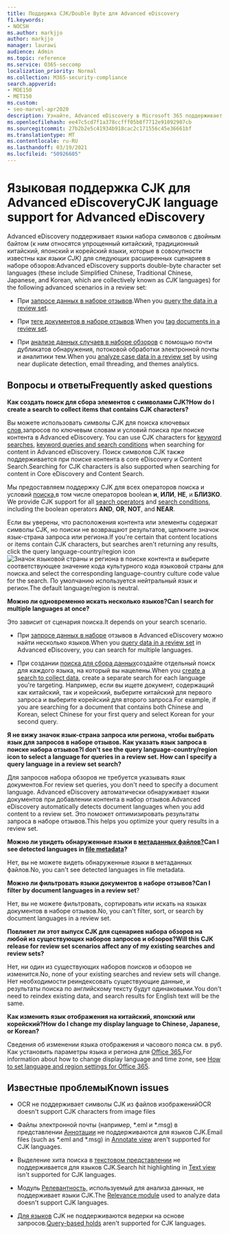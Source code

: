 ```yaml
---
title: Поддержка CJK/Double Byte для Advanced eDiscovery
f1.keywords:
- NOCSH
ms.author: markjjo
author: markjjo
manager: laurawi
audience: Admin
ms.topic: reference
ms.service: O365-seccomp
localization_priority: Normal
ms.collection: M365-security-compliance
search.appverid:
- MOE150
- MET150
ms.custom:
- seo-marvel-apr2020
description: Узнайте, Advanced eDiscovery в Microsoft 365 поддерживает китайский, японский и корейский (CJK) языки, в которых используется набор символов с двойным байтом.
ms.openlocfilehash: ee47c5cd7f1a378ccfff05b8f7712e91092907cb
ms.sourcegitcommit: 27b2b2e5c41934b918cac2c171556c45e36661bf
ms.translationtype: MT
ms.contentlocale: ru-RU
ms.lasthandoff: 03/19/2021
ms.locfileid: "50926605"
---
```

# <a name="cjk-language-support-for-advanced-ediscovery"></a><span data-ttu-id="835fb-103">Языковая поддержка CJK для Advanced eDiscovery</span><span class="sxs-lookup"><span data-stu-id="835fb-103">CJK language support for Advanced eDiscovery</span></span>

<span data-ttu-id="835fb-104">Advanced eDiscovery поддерживает языки набора символов с двойным байтом (к ним относятся упрощенный китайский, традиционный китайский, японский и корейский языки, которые в совокупности известны как *языки CJK)* для следующих расширенных сценариев в наборе обзоров:</span><span class="sxs-lookup"><span data-stu-id="835fb-104">Advanced eDiscovery supports double-byte character set languages (these include Simplified Chinese, Traditional Chinese, Japanese, and Korean, which are collectively known as *CJK* languages) for the following advanced scenarios in a review set:</span></span>

- <span data-ttu-id="835fb-105">При [запросе данных в наборе отзывов](review-set-search.md).</span><span class="sxs-lookup"><span data-stu-id="835fb-105">When you [query the data in a review set](review-set-search.md).</span></span>

- <span data-ttu-id="835fb-106">При [теге документов в наборе отзывов](tagging-documents.md).</span><span class="sxs-lookup"><span data-stu-id="835fb-106">When you [tag documents in a review set](tagging-documents.md).</span></span>

- <span data-ttu-id="835fb-107">При [анализе данных случаев в наборе обзоров](analyzing-data-in-review-set.md) с помощью почти дубликатов обнаружения, потоковой обработки электронной почты и аналитики тем.</span><span class="sxs-lookup"><span data-stu-id="835fb-107">When you [analyze case data in a review set](analyzing-data-in-review-set.md) by using near duplicate detection, email threading, and themes analytics.</span></span>

## <a name="frequently-asked-questions"></a><span data-ttu-id="835fb-108">Вопросы и ответы</span><span class="sxs-lookup"><span data-stu-id="835fb-108">Frequently asked questions</span></span>

<span data-ttu-id="835fb-109">**Как создать поиск для сбора элементов с символами CJK?**</span><span class="sxs-lookup"><span data-stu-id="835fb-109">**How do I create a search to collect items that contains CJK characters?**</span></span>

<span data-ttu-id="835fb-110">Вы можете использовать символы CJK для поиска ключевых [слов,](building-search-queries.md#keyword-searches)запросов по ключевым словам и условий поиска при поиске контента в Advanced eDiscovery. [](keyword-queries-and-search-conditions.md)</span><span class="sxs-lookup"><span data-stu-id="835fb-110">You can use CJK characters for [keyword searches](building-search-queries.md#keyword-searches), [keyword queries and search conditions](keyword-queries-and-search-conditions.md) when searching for content in Advanced eDiscovery.</span></span> <span data-ttu-id="835fb-111">Поиск символов CJK также поддерживается при поиске контента в core eDiscovery и Content Search.</span><span class="sxs-lookup"><span data-stu-id="835fb-111">Searching for CJK characters is also supported when searching for content in Core eDiscovery and Content Search.</span></span>

<span data-ttu-id="835fb-112">Мы предоставляем поддержку CJK для всех операторов поиска и условий [поиска,](keyword-queries-and-search-conditions.md#search-conditions)в том числе операторов boolean **и**, **ИЛИ**, **НЕ**, и **БЛИЗКО**. [](keyword-queries-and-search-conditions.md#search-operators)</span><span class="sxs-lookup"><span data-stu-id="835fb-112">We provide CJK support for all [search operators](keyword-queries-and-search-conditions.md#search-operators) and [search conditions](keyword-queries-and-search-conditions.md#search-conditions), including the boolean operators **AND**, **OR**, **NOT**, and **NEAR**.</span></span>

<span data-ttu-id="835fb-113">Если вы уверены, что расположения контента или элементы содержат символы CJK, но поиски не возвращают результатов, щелкните значок язык-страна запроса или региона.</span><span class="sxs-lookup"><span data-stu-id="835fb-113">If you're certain that content locations or items contain CJK characters, but searches aren't returning any results, click the query language-country/region icon</span></span> ![Значок языковой страны и региона в поиске контента](../media/8d4b60c8-e1f1-40f9-88ae-ee2a7eca0886.png) <span data-ttu-id="835fb-115">и выберите соответствующее значение кода культурного кода языковой страны для поиска.</span><span class="sxs-lookup"><span data-stu-id="835fb-115">and select the corresponding language-country culture code value for the search.</span></span> <span data-ttu-id="835fb-116">По умолчанию используется нейтральный язык и регион.</span><span class="sxs-lookup"><span data-stu-id="835fb-116">The default language/region is neutral.</span></span>

<span data-ttu-id="835fb-117">**Можно ли одновременно искать несколько языков?**</span><span class="sxs-lookup"><span data-stu-id="835fb-117">**Can I search for multiple languages at once?**</span></span>

<span data-ttu-id="835fb-118">Это зависит от сценария поиска.</span><span class="sxs-lookup"><span data-stu-id="835fb-118">It depends on your search scenario.</span></span>

- <span data-ttu-id="835fb-119">При [запросе данных в наборе](review-set-search.md) отзывов в Advanced eDiscovery можно найти несколько языков.</span><span class="sxs-lookup"><span data-stu-id="835fb-119">When you [query data in a review set](review-set-search.md) in Advanced eDiscovery, you can search for multiple languages.</span></span>

- <span data-ttu-id="835fb-120">При создании [поиска для сбора данных](create-search-to-collect-data.md)создайте отдельный поиск для каждого языка, на который вы нацелены.</span><span class="sxs-lookup"><span data-stu-id="835fb-120">When you [create a search to collect data](create-search-to-collect-data.md), create a separate search for each language you're targeting.</span></span> <span data-ttu-id="835fb-121">Например, если вы ищете документ, содержащий как китайский, так и корейский, выберите китайский для первого запроса и выберите корейский для второго запроса.</span><span class="sxs-lookup"><span data-stu-id="835fb-121">For example, if you are searching for a document that contains both Chinese and Korean, select Chinese for your first query and select Korean for your second query.</span></span>

<span data-ttu-id="835fb-122">**Я не вижу значок язык-страна запроса или региона, чтобы выбрать язык для запросов в наборе отзывов. Как указать язык запроса в поиске набора отзывов?**</span><span class="sxs-lookup"><span data-stu-id="835fb-122">**I don't see the query language-country/region icon to select a language for queries in a review set. How can I specify a query language in a review set search?**</span></span>

<span data-ttu-id="835fb-123">Для запросов набора обзоров не требуется указывать язык документов.</span><span class="sxs-lookup"><span data-stu-id="835fb-123">For review set queries, you don't need to specify a document language.</span></span> <span data-ttu-id="835fb-124">Advanced eDiscovery автоматически обнаруживает языки документов при добавлении контента в набор отзывов.</span><span class="sxs-lookup"><span data-stu-id="835fb-124">Advanced eDiscovery automatically detects document languages when you add content to a review set.</span></span> <span data-ttu-id="835fb-125">Это поможет оптимизировать результаты запроса в наборе отзывов.</span><span class="sxs-lookup"><span data-stu-id="835fb-125">This helps you optimize your query results in a review set.</span></span>

<span data-ttu-id="835fb-126">**Можно ли увидеть обнаруженные языки в [метаданных файлов?](view-documents-in-review-set.md#file-metadata)**</span><span class="sxs-lookup"><span data-stu-id="835fb-126">**Can I see detected languages in [file metadata](view-documents-in-review-set.md#file-metadata)?**</span></span>

<span data-ttu-id="835fb-127">Нет, вы не можете видеть обнаруженные языки в метаданных файлов.</span><span class="sxs-lookup"><span data-stu-id="835fb-127">No, you can't see detected languages in file metadata.</span></span>

<span data-ttu-id="835fb-128">**Можно ли фильтровать языки документов в наборе отзывов?**</span><span class="sxs-lookup"><span data-stu-id="835fb-128">**Can I filter by document languages in a review set**?</span></span>

<span data-ttu-id="835fb-129">Нет, вы не можете фильтровать, сортировать или искать на языках документов в наборе отзывов.</span><span class="sxs-lookup"><span data-stu-id="835fb-129">No, you can't filter, sort, or search by document languages in a review set.</span></span>

<span data-ttu-id="835fb-130">**Повлияет ли этот выпуск CJK для сценариев набора обзоров на любой из существующих наборов запросов и обзоров?**</span><span class="sxs-lookup"><span data-stu-id="835fb-130">**Will this CJK release for review set scenarios affect any of my existing searches and review sets?**</span></span>

<span data-ttu-id="835fb-131">Нет, ни один из существующих наборов поисков и обзоров не изменится.</span><span class="sxs-lookup"><span data-stu-id="835fb-131">No, none of your existing searches and review sets will change.</span></span> <span data-ttu-id="835fb-132">Нет необходимости реиндексовать существующие данные, и результаты поиска по английскому тексту будут одинаковыми.</span><span class="sxs-lookup"><span data-stu-id="835fb-132">You don't need to reindex existing data, and search results for English text will be the same.</span></span>

<span data-ttu-id="835fb-133">**Как изменить язык отображения на китайский, японский или корейский?**</span><span class="sxs-lookup"><span data-stu-id="835fb-133">**How do I change my display language to Chinese, Japanese, or Korean?**</span></span>

<span data-ttu-id="835fb-134">Сведения об изменении языка отображения и часового пояса см. в руб. Как установить параметры языка и региона для [Office 365.](/office365/troubleshoot/access-management/set-language-and-region)</span><span class="sxs-lookup"><span data-stu-id="835fb-134">For information about how to change display language and time zone, see [How to set language and region settings for Office 365](/office365/troubleshoot/access-management/set-language-and-region).</span></span>

## <a name="known-issues"></a><span data-ttu-id="835fb-135">Известные проблемы</span><span class="sxs-lookup"><span data-stu-id="835fb-135">Known issues</span></span>

- <span data-ttu-id="835fb-136">OCR не поддерживает символы CJK из файлов изображений</span><span class="sxs-lookup"><span data-stu-id="835fb-136">OCR doesn't support CJK characters from image files</span></span>

- <span data-ttu-id="835fb-137">Файлы электронной почты (например, \*.eml и \*.msg) в представлении [Аннотации](view-documents-in-review-set.md#annotate-view) не поддерживаются для языков CJK.</span><span class="sxs-lookup"><span data-stu-id="835fb-137">Email files (such as \*.eml and \*.msg) in [Annotate view](view-documents-in-review-set.md#annotate-view) aren't supported for CJK languages.</span></span>

- <span data-ttu-id="835fb-138">Выделение хита поиска в [текстовом представлении](view-documents-in-review-set.md#text-view) не поддерживается для языков CJK.</span><span class="sxs-lookup"><span data-stu-id="835fb-138">Search hit highlighting in [Text view](view-documents-in-review-set.md#text-view) isn't supported for CJK languages.</span></span>

- <span data-ttu-id="835fb-139">Модуль [Релевантность,](using-relevance.md) используемый для анализа данных, не поддерживает языки CJK.</span><span class="sxs-lookup"><span data-stu-id="835fb-139">The [Relevance module](using-relevance.md) used to analyze data doesn't support CJK languages.</span></span>

- <span data-ttu-id="835fb-140">[Для языков](managing-holds.md#manage-non-custodial-holds) CJK не поддерживаются ведерки на основе запросов.</span><span class="sxs-lookup"><span data-stu-id="835fb-140">[Query-based holds](managing-holds.md#manage-non-custodial-holds) aren't supported for CJK languages.</span></span>